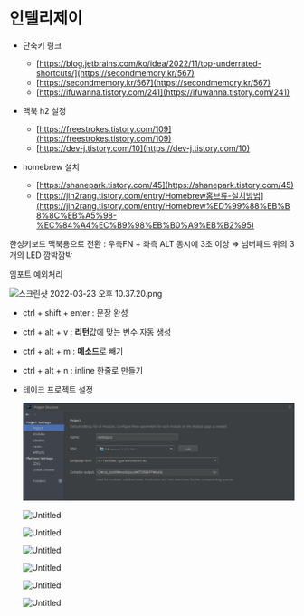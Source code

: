 # 인텔리제이

- 단축키 링크
    - [https://blog.jetbrains.com/ko/idea/2022/11/top-underrated-shortcuts/](https://secondmemory.kr/567)
    - [https://secondmemory.kr/567](https://secondmemory.kr/567)
    - [https://ifuwanna.tistory.com/241](https://ifuwanna.tistory.com/241)

- 맥북 h2 설정
    - [https://freestrokes.tistory.com/109](https://freestrokes.tistory.com/109)
    - [https://dev-j.tistory.com/10](https://dev-j.tistory.com/10)
    
- homebrew 설치
    - [https://shanepark.tistory.com/45](https://shanepark.tistory.com/45)
    - [https://jin2rang.tistory.com/entry/Homebrew홈브류-설치방법](https://jin2rang.tistory.com/entry/Homebrew%ED%99%88%EB%B8%8C%EB%A5%98-%EC%84%A4%EC%B9%98%EB%B0%A9%EB%B2%95)

한성키보드 맥북용으로 전환 : 우측FN + 좌측 ALT 동시에 3초 이상 ⇒ 넘버패드 위의 3개의 LED 깜박깜박

임포트 예외처리

![스크린샷 2022-03-23 오후 10.37.20.png](%E1%84%8B%E1%85%B5%E1%86%AB%E1%84%90%E1%85%A6%E1%86%AF%E1%84%85%E1%85%B5%E1%84%8C%E1%85%A6%E1%84%8B%E1%85%B5%20217c34c1c0c347838f9e596531856f36/%E1%84%89%E1%85%B3%E1%84%8F%E1%85%B3%E1%84%85%E1%85%B5%E1%86%AB%E1%84%89%E1%85%A3%E1%86%BA_2022-03-23_%E1%84%8B%E1%85%A9%E1%84%92%E1%85%AE_10.37.20.png)

- ctrl + shift + enter : 문장 완성
- ctrl + alt + v : **리턴**값에 맞는 변수 자동 생성
- ctrl + alt + m : **메소드**로 빼기
- ctrl + alt + n : inline 한줄로 만들기

- 테이크 프로젝트 설정
    
    ![Untitled](2023-08-04-인텔리제이/Untitled.png)
    
    ![Untitled](%E1%84%8B%E1%85%B5%E1%86%AB%E1%84%90%E1%85%A6%E1%86%AF%E1%84%85%E1%85%B5%E1%84%8C%E1%85%A6%E1%84%8B%E1%85%B5%20217c34c1c0c347838f9e596531856f36/Untitled%201.png)
    
    ![Untitled](%E1%84%8B%E1%85%B5%E1%86%AB%E1%84%90%E1%85%A6%E1%86%AF%E1%84%85%E1%85%B5%E1%84%8C%E1%85%A6%E1%84%8B%E1%85%B5%20217c34c1c0c347838f9e596531856f36/Untitled%202.png)
    
    ![Untitled](%E1%84%8B%E1%85%B5%E1%86%AB%E1%84%90%E1%85%A6%E1%86%AF%E1%84%85%E1%85%B5%E1%84%8C%E1%85%A6%E1%84%8B%E1%85%B5%20217c34c1c0c347838f9e596531856f36/Untitled%203.png)
    
    ![Untitled](%E1%84%8B%E1%85%B5%E1%86%AB%E1%84%90%E1%85%A6%E1%86%AF%E1%84%85%E1%85%B5%E1%84%8C%E1%85%A6%E1%84%8B%E1%85%B5%20217c34c1c0c347838f9e596531856f36/Untitled%204.png)
    
    ![Untitled](%E1%84%8B%E1%85%B5%E1%86%AB%E1%84%90%E1%85%A6%E1%86%AF%E1%84%85%E1%85%B5%E1%84%8C%E1%85%A6%E1%84%8B%E1%85%B5%20217c34c1c0c347838f9e596531856f36/Untitled%205.png)
    
    ![Untitled](%E1%84%8B%E1%85%B5%E1%86%AB%E1%84%90%E1%85%A6%E1%86%AF%E1%84%85%E1%85%B5%E1%84%8C%E1%85%A6%E1%84%8B%E1%85%B5%20217c34c1c0c347838f9e596531856f36/Untitled%206.png)